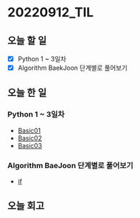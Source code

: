 # 20220912_TIL
## 오늘 할 일
- [X] Python 1 ~ 3일차
- [X] Algorithm BaekJoon 단계별로 풀어보기

## 오늘 한 일
### Python 1 ~ 3일차
- [Basic01](/Python/Basic01.md)
- [Basic02](/Python/Basic02.md)
- [Basic03](/Python/Basic03.md)

### Algorithm BaeJoon 단계별로 풀어보기
- [if](/Algorithm/BackJoon/if.py)

## 오늘 회고
